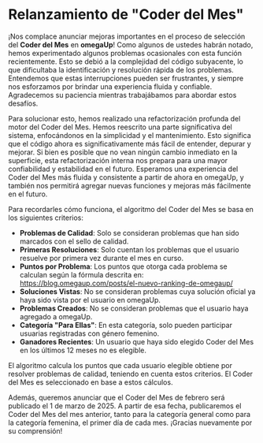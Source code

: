 # Relanzamiento de "Coder del Mes"

¡Nos complace anunciar mejoras importantes en el proceso de selección del **Coder del Mes** en **omegaUp**! Como algunos de ustedes habrán notado, hemos experimentado algunos problemas ocasionales con esta función recientemente. Esto se debió a la complejidad del código subyacente, lo que dificultaba la identificación y resolución rápida de los problemas. Entendemos que estas interrupciones pueden ser frustrantes, y siempre nos esforzamos por brindar una experiencia fluida y confiable. Agradecemos su paciencia mientras trabajábamos para abordar estos desafíos.

Para solucionar esto, hemos realizado una refactorización profunda del motor del Coder del Mes. Hemos reescrito una parte significativa del sistema, enfocándonos en la simplicidad y el mantenimiento. Esto significa que el código ahora es significativamente más fácil de entender, depurar y mejorar. Si bien es posible que no vean ningún cambio inmediato en la superficie, esta refactorización interna nos prepara para una mayor confiabilidad y estabilidad en el futuro. Esperamos una experiencia del Coder del Mes más fluida y consistente a partir de ahora en omegaUp, y también nos permitirá agregar nuevas funciones y mejoras más fácilmente en el futuro.

Para recordarles cómo funciona, el algoritmo del Coder del Mes se basa en los siguientes criterios:

- **Problemas de Calidad**: Solo se consideran problemas que han sido marcados con el sello de calidad.
- **Primeras Resoluciones**: Solo cuentan los problemas que el usuario resuelve por primera vez durante el mes en curso.
- **Puntos por Problema**: Los puntos que otorga cada problema se calculan según la fórmula descrita en: https://blog.omegaup.com/posts/el-nuevo-ranking-de-omegaup/
- **Soluciones Vistas**: No se consideran problemas cuya solución oficial ya haya sido vista por el usuario en omegaUp.
- **Problemas Creados**: No se consideran problemas que el usuario haya agregado a omegaUp.
- **Categoría "Para Ellas"**: En esta categoría, solo pueden participar usuarias registradas con género femenino.
- **Ganadores Recientes**: Un usuario que haya sido elegido Coder del Mes en los últimos 12 meses no es elegible.
  
El algoritmo calcula los puntos que cada usuario elegible obtiene por resolver problemas de calidad, teniendo en cuenta estos criterios. El Coder del Mes es seleccionado en base a estos cálculos.

Además, queremos anunciar que el Coder del Mes de febrero será publicado el 1 de marzo de 2025. A partir de esa fecha, publicaremos el Coder del Mes del mes anterior, tanto para la categoría general como para la categoría femenina, el primer día de cada mes. ¡Gracias nuevamente por su comprensión!